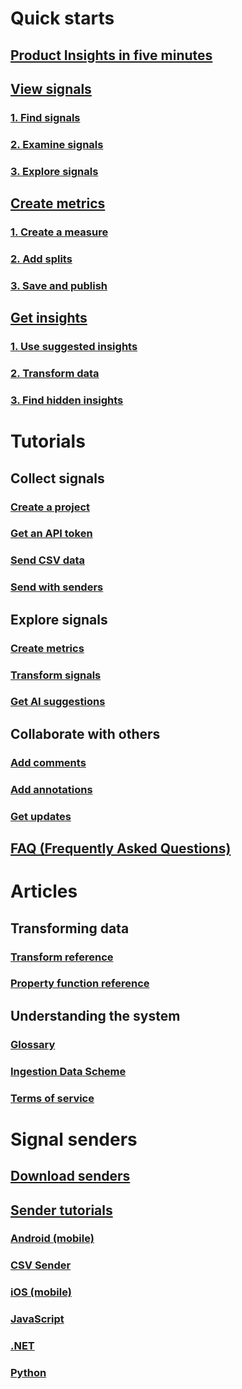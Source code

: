 # Quick starts
## [ Product Insights in five minutes](xref:developers/quick-starts/what-is) 
## [View signals](xref:developers/quick-starts/1_view-signals)
### [1. Find signals](xref:developers/quick-starts/1_1_find)
### [2. Examine signals](xref:developers/quick-starts/1_2_examine)
### [3. Explore signals](xref:developers/quick-starts/1_3_explore)
## [Create metrics](xref:developers/quick-starts/2_create-own-metric)
### [1. Create a measure](xref:developers/quick-starts/2_1_create-measure)
### [2. Add splits](xref:developers/quick-starts/2_2_split-metric)
### [3. Save and publish](xref:developers/quick-starts/2_3_publish)
## [Get insights](xref:developers/quick-starts/3_get-insights)
### [1. Use suggested insights](xref:developers/quick-starts/3_1_use-suggestions)
### [2. Transform data](xref:developers/quick-starts/3_2_transform-data)
### [3. Find hidden insights](xref:developers/quick-starts/3_3_find-hidden-insights)

# Tutorials
## Collect signals
### [Create a project](xref:developers/downloads/create-project)
### [Get an API token](xref:developers/downloads/api-token)
### [Send CSV data](xref:developers/tutorials/send-csv)
### [Send with senders](xref:developers/tutorials/send-using-senders)
## Explore signals
### [Create metrics](xref:developers/tutorials/create-metrics)
### [Transform signals](xref:developers/tutorials/transform-data)
### [Get AI suggestions](xref:developers/tutorials/get-ai)

## Collaborate with others
### [Add comments](xref:developers/tutorials/add-comments)
### [Add annotations](xref:developers/tutorials/add-annotations)
### [Get updates](xref:developers/tutorials/get-updates)
## [FAQ (Frequently Asked Questions)](xref:developers/faq/index)

# Articles
## Transforming data    
### [Transform reference](xref:developers/articles/transform-ref)
### [Property function reference](xref:developers/articles/property-fn)
## Understanding the system  
### [Glossary](xref:developers/articles/glossary)
### [Ingestion Data Scheme](xref:developers/downloads/ingestion-data-scheme)
### [Terms of service](xref:developers/articles/terms-of-service)
# Signal senders
## [Download senders](xref:developers/downloads/index)
## [Sender tutorials](xref:developers/downloads/tutorials/index)
### [Android (mobile)](xref:developers/downloads/android-java)

### [CSV Sender](xref:developers/downloads/ingest)
### [iOS (mobile)](xref:developers/downloads/ios-objc)
### [JavaScript](xref:developers/downloads/js)
### [.NET](xref:developers/downloads/dotnet)
### [Python](xref:developers/downloads/python)
